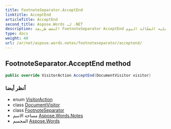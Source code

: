 ```yaml
---
title: FootnoteSeparator.AcceptEnd
linktitle: AcceptEnd
articleTitle: AcceptEnd
second_title: Aspose.Words لـ .NET
description: اكتشف طريقة FootnoteSeparator AcceptEnd لتنسيق مستندات سلس. حسّن كتابتك مع إدارة الحواشي السفلية الفعّالة اليوم!
type: docs
weight: 40
url: /ar/net/aspose.words.notes/footnoteseparator/acceptend/
---
```

## FootnoteSeparator.AcceptEnd method

```csharp
public override VisitorAction AcceptEnd(DocumentVisitor visitor)
```

### أنظر أيضا

* enum [VisitorAction](../../../aspose.words/visitoraction/)
* class [DocumentVisitor](../../../aspose.words/documentvisitor/)
* class [FootnoteSeparator](../)
* مساحة الاسم [Aspose.Words.Notes](../../../aspose.words.notes/)
* المجسم [Aspose.Words](../../../)
